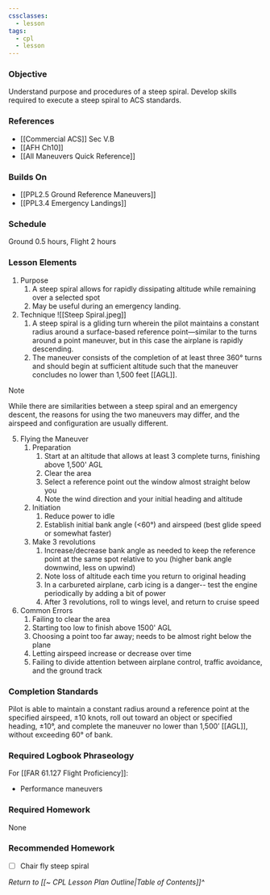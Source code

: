 ```yaml
---
cssclasses:
  - lesson
tags:
  - cpl
  - lesson
---
```

### Objective
Understand purpose and procedures of a steep spiral. Develop skills required to execute a steep spiral to ACS standards.

### References
- [[Commercial ACS]] Sec V.B
- [[AFH Ch10]]
- [[All Maneuvers Quick Reference]]

### Builds On
- [[PPL2.5 Ground Reference Maneuvers]]
- [[PPL3.4 Emergency Landings]]

### Schedule
Ground 0.5 hours, Flight 2 hours

### Lesson Elements
1. Purpose
	1. A steep spiral allows for rapidly dissipating altitude while remaining over a selected spot
	2. May be useful during an emergency landing. 
2. Technique ![[Steep Spiral.jpeg]]
	1. A steep spiral is a gliding turn wherein the pilot maintains a constant radius around a surface-based reference point—similar to the turns around a point maneuver, but in this case the airplane is rapidly descending. 
	2. The maneuver consists of the completion of at least three 360° turns and should begin at sufficient altitude such that the maneuver concludes no lower than 1,500 feet [[AGL]]. 
> [!note]
> While there are similarities between a steep spiral and an emergency descent, the reasons for using the two maneuvers may differ, and the airspeed and configuration are usually different.
5. Flying the Maneuver
	1. Preparation
		1. Start at an altitude that allows at least 3 complete turns, finishing above 1,500' AGL
		2. Clear the area
		3. Select a reference point out the window almost straight below you
		4. Note the wind direction and your initial heading and altitude
	2. Initiation
		1. Reduce power to idle
		2. Establish initial bank angle (<60°) and airspeed (best glide speed or somewhat faster)
	3. Make 3 revolutions
		1. Increase/decrease bank angle as needed to keep the reference point at the same spot relative to you (higher bank angle downwind, less on upwind)
		2. Note loss of altitude each time you return to original heading
		3. In a carbureted airplane, carb icing is a danger-- test the engine periodically by adding a bit of power
		4. After 3 revolutions, roll to wings level, and return to cruise speed
6. Common Errors
	1. Failing to clear the area
	2. Starting too low to finish above 1500' AGL
	3. Choosing a point too far away; needs to be almost right below the plane
	4. Letting airspeed increase or decrease over time
	5. Failing to divide attention between airplane control, traffic avoidance, and the ground track

### Completion Standards
Pilot is able to maintain a constant radius around a reference point at the specified airspeed, ±10 knots, roll out toward an object or specified heading, ±10°, and complete the maneuver no lower than 1,500’ [[AGL]], without exceeding 60° of bank.

### Required Logbook Phraseology
For [[FAR 61.127 Flight Proficiency]]: 
- Performance maneuvers

### Required Homework
None

### Recommended Homework
- [ ] Chair fly steep spiral

*Return to [[~ CPL Lesson Plan Outline|Table of Contents]]^*